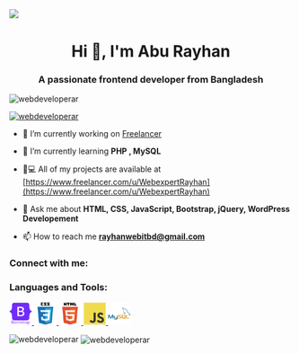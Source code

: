 
<img src="https://media.licdn.com/dms/image/v2/D5616AQFy8iP98E4VgQ/profile-displaybackgroundimage-shrink_350_1400/B56ZVQWHaoHEAY-/0/1740809731050?e=1746057600&v=beta&t=MvwJN6hDODBFwMDWotVS8LeX5Na1Q_x2E8-sSOwP8jk"> 

<h1 align="center">Hi 👋, I'm Abu Rayhan</h1>
<h3 align="center">A passionate frontend developer from Bangladesh</h3>

<p align="left"> <img src="https://komarev.com/ghpvc/?username=webdeveloperar&label=Profile%20views&color=0e75b6&style=flat" alt="webdeveloperar" /> </p>

<p align="left"> <a href="https://github.com/ryo-ma/github-profile-trophy"><img src="https://github-profile-trophy.vercel.app/?username=webdeveloperar" alt="webdeveloperar" /></a> </p>

- 🔭 I’m currently working on [Freelancer](https://www.freelancer.com/u/WebexpertRayhan)

- 🌱 I’m currently learning **PHP , MySQL**

- 👨💻 All of my projects are available at [https://www.freelancer.com/u/WebexpertRayhan](https://www.freelancer.com/u/WebexpertRayhan)

- 💬 Ask me about **HTML, CSS, JavaScript, Bootstrap, jQuery, WordPress Developement**

- 📫 How to reach me **rayhanwebitbd@gmail.com**

<h3 align="left">Connect with me:</h3>
<p align="left">
</p>

<h3 align="left">Languages and Tools:</h3>
<p align="left"> <a href="https://getbootstrap.com" target="_blank" rel="noreferrer"> <img src="https://raw.githubusercontent.com/devicons/devicon/master/icons/bootstrap/bootstrap-plain-wordmark.svg" alt="bootstrap" width="40" height="40"/> </a> <a href="https://www.w3schools.com/css/" target="_blank" rel="noreferrer"> <img src="https://raw.githubusercontent.com/devicons/devicon/master/icons/css3/css3-original-wordmark.svg" alt="css3" width="40" height="40"/> </a> <a href="https://www.w3.org/html/" target="_blank" rel="noreferrer"> <img src="https://raw.githubusercontent.com/devicons/devicon/master/icons/html5/html5-original-wordmark.svg" alt="html5" width="40" height="40"/> </a> <a href="https://developer.mozilla.org/en-US/docs/Web/JavaScript" target="_blank" rel="noreferrer"> <img src="https://raw.githubusercontent.com/devicons/devicon/master/icons/javascript/javascript-original.svg" alt="javascript" width="40" height="40"/> </a> <a href="https://www.mysql.com/" target="_blank" rel="noreferrer"> <img src="https://raw.githubusercontent.com/devicons/devicon/master/icons/mysql/mysql-original-wordmark.svg" alt="mysql" width="40" height="40"/> </a> </p>

<p><img align="left" src="https://github-readme-stats.vercel.app/api/top-langs?username=webdeveloperar&show_icons=true&locale=en&layout=compact" alt="webdeveloperar" /></p>

<p>&nbsp;<img align="center" src="https://github-readme-stats.vercel.app/api?username=webdeveloperar&show_icons=true&locale=en" alt="webdeveloperar" /></p>
